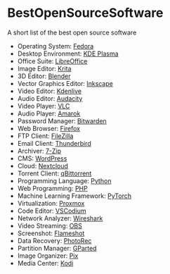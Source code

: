 # BestOpenSourceSoftware
A short list of the best open source software


- Operating System: [Fedora ](https://fedoraproject.org/)
- Desktop Environment: [KDE Plasma](https://kde.org/plasma-desktop)
- Office Suite: [LibreOffice](https://www.libreoffice.org/)
- Image Editor: [Krita](https://krita.org/)
- 3D Editor: [Blender](https://www.blender.org/)
- Vector Graphics Editor: [Inkscape](https://inkscape.org/)
- Video Editor: [Kdenlive](https://kdenlive.org/)
- Audio Editor: [Audacity](https://www.audacityteam.org/)
- Video Player: [VLC](https://www.videolan.org/vlc/)
- Audio Player: [Amarok](https://amarok.kde.org/)
- Password Manager: [Bitwarden](https://bitwarden.com/)
- Web Browser: [Firefox](https://www.mozilla.org/en-US/firefox/new/)
- FTP Client: [FileZilla](https://filezilla-project.org/)
- Email Client: [Thunderbird](https://www.thunderbird.net/)
- Archiver: [7-Zip](https://www.7-zip.org/)
- CMS: [WordPress](https://wordpress.org/)
- Cloud: [Nextcloud](https://nextcloud.com/)
- Torrent Client: [qBittorrent](https://www.qbittorrent.org/)
- Programming Language: [Python](https://www.python.org/)
- Web Programming: [PHP](https://www.php.net/)
- Machine Learning Framework: [PyTorch](https://pytorch.org/)
- Virtualization: [Proxmox](https://proxmox.com/en/)
- Code Editor: [VSCodium](https://vscodium.com/)
- Network Analyzer: [Wireshark](https://www.wireshark.org/)
- Video Streaming: [OBS](https://obsproject.com/)
- Screenshot: [Flameshot](https://flameshot.org/)
- Data Recovery: [PhotoRec](https://www.cgsecurity.org/wiki/PhotoRec)
- Partition Manager: [GParted](https://gparted.org/)
- Image Organizer: [Pix](https://gitlab.gnome.org/World/pix)
- Media Center: [Kodi](https://kodi.tv/)
